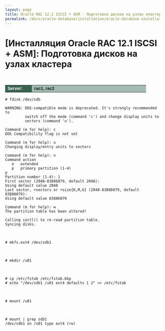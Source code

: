 ```yaml
---
layout: page
title: Oracle RAC 12.1 ISCSI + ASM - Подготовка дисков на узлах кластера
permalink: /docs/oracle-database/installation/oracle-database-installation/distributed/rac/linux/6.7/oracle/12.1/iscsi-asm/prepare-hdd-to-install-oracle/
---
```



# [Инсталляция Oracle RAC 12.1 ISCSI + ASM]: Подготовка дисков на узлах кластера


<br/>


<table cellpadding="4" cellspacing="2" align="center" border="0" width="100%">

<tr>
<td style="color: rgb(255, 255, 255);" bgcolor="#386351" width="14%"><span style="font-family: Arial,Helvetica,sans-serif; font-size: 14px;"><strong>Server:</strong></span></td>
<td height="20" bgcolor="#a2bcb1" width="60%"><span style="font-family: Arial,Helvetica,sans-serif; font-size: 14px;"><strong>rac1, rac2</strong></span></td>
</tr>

</table>



	# fdisk /dev/sdb

	WARNING: DOS-compatible mode is deprecated. It's strongly recommended to
	         switch off the mode (command 'c') and change display units to
	         sectors (command 'u').

	Command (m for help): c
	DOS Compatibility flag is not set

	Command (m for help): u
	Changing display/entry units to sectors

	Command (m for help): n
	Command action
	   e   extended
	   p   primary partition (1-4)
	p
	Partition number (1-4): 1
	First sector (2048-83886079, default 2048):
	Using default value 2048
	Last sector, +sectors or +size{K,M,G} (2048-83886079, default 83886079):
	Using default value 83886079

	Command (m for help): w
	The partition table has been altered!

	Calling ioctl() to re-read partition table.
	Syncing disks.



<br/>

	# mkfs.ext4 /dev/sdb1

<br/>

	# mkdir /u01

<br/>

	# cp /etc/fstab /etc/fstab.bkp
	# echo "/dev/sdb1 /u01 ext4 defaults 1 2" >> /etc/fstab

<br/>

	# mount /u01

<br/>

	# mount | grep sdb1
	/dev/sdb1 on /u01 type ext4 (rw)

